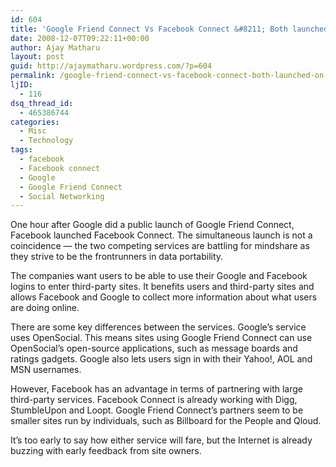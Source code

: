 ```yaml
---
id: 604
title: 'Google Friend Connect Vs Facebook Connect &#8211; Both launched on same day'
date: 2008-12-07T09:22:11+00:00
author: Ajay Matharu
layout: post
guid: http://ajaymatharu.wordpress.com/?p=604
permalink: /google-friend-connect-vs-facebook-connect-both-launched-on-same-day/
ljID:
  - 116
dsq_thread_id:
  - 465386744
categories:
  - Misc
  - Technology
tags:
  - facebook
  - Facebook connect
  - Google
  - Google Friend Connect
  - Social Networking
---
```

One hour after Google did a public launch of Google Friend Connect, Facebook launched Facebook Connect. The simultaneous launch is not a coincidence &#8212; the two competing services are battling for mindshare as they strive to be the frontrunners in data portability.

The companies want users to be able to use their Google and Facebook logins to enter third-party sites. It benefits users and third-party sites and allows Facebook and Google to collect more information about what users are doing online.

There are some key differences between the services. Google&#8217;s service uses OpenSocial. This means sites using Google Friend Connect can use OpenSocial&#8217;s open-source applications, such as message boards and ratings gadgets. Google also lets users sign in with their Yahoo!, AOL and MSN usernames.

However, Facebook has an advantage in terms of partnering with large third-party services. Facebook Connect is already working with Digg, StumbleUpon and Loopt. Google Friend Connect&#8217;s partners seem to be smaller sites run by individuals, such as Billboard for the People and Qloud.

It&#8217;s too early to say how either service will fare, but the Internet is already buzzing with early feedback from site owners.